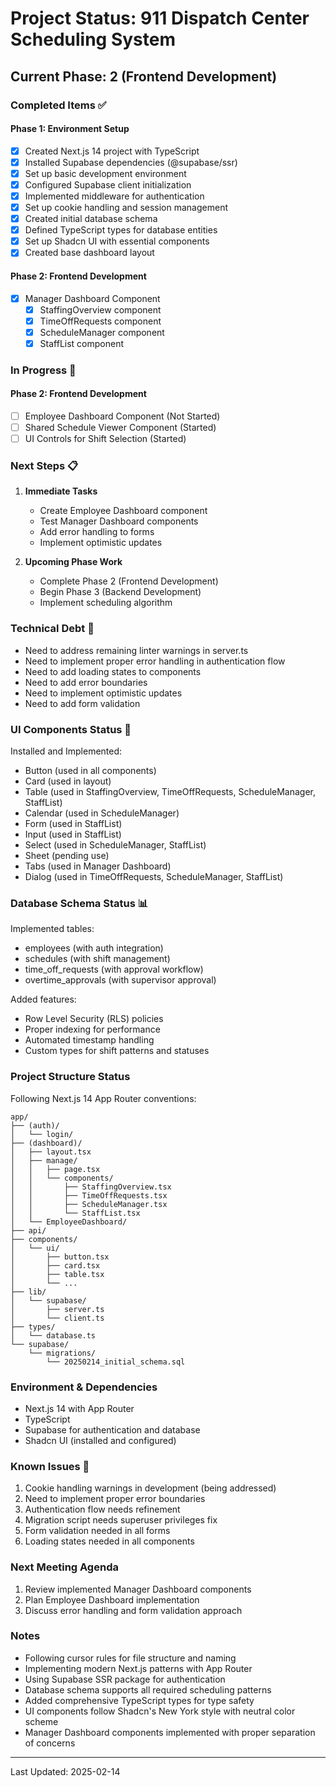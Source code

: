 # Project Status: 911 Dispatch Center Scheduling System

## Current Phase: 2 (Frontend Development)

### Completed Items ✅

#### Phase 1: Environment Setup
- [x] Created Next.js 14 project with TypeScript
- [x] Installed Supabase dependencies (@supabase/ssr)
- [x] Set up basic development environment
- [x] Configured Supabase client initialization
- [x] Implemented middleware for authentication
- [x] Set up cookie handling and session management
- [x] Created initial database schema
- [x] Defined TypeScript types for database entities
- [x] Set up Shadcn UI with essential components
- [x] Created base dashboard layout

#### Phase 2: Frontend Development
- [x] Manager Dashboard Component
  - [x] StaffingOverview component
  - [x] TimeOffRequests component
  - [x] ScheduleManager component
  - [x] StaffList component

### In Progress 🚧

#### Phase 2: Frontend Development
- [ ] Employee Dashboard Component (Not Started)
- [ ] Shared Schedule Viewer Component (Started)
- [ ] UI Controls for Shift Selection (Started)

### Next Steps 📋

1. **Immediate Tasks**
   - Create Employee Dashboard component
   - Test Manager Dashboard components
   - Add error handling to forms
   - Implement optimistic updates

2. **Upcoming Phase Work**
   - Complete Phase 2 (Frontend Development)
   - Begin Phase 3 (Backend Development)
   - Implement scheduling algorithm

### Technical Debt 🔧
- Need to address remaining linter warnings in server.ts
- Need to implement proper error handling in authentication flow
- Need to add loading states to components
- Need to add error boundaries
- Need to implement optimistic updates
- Need to add form validation

### UI Components Status 🎨
Installed and Implemented:
- Button (used in all components)
- Card (used in layout)
- Table (used in StaffingOverview, TimeOffRequests, ScheduleManager, StaffList)
- Calendar (used in ScheduleManager)
- Form (used in StaffList)
- Input (used in StaffList)
- Select (used in ScheduleManager, StaffList)
- Sheet (pending use)
- Tabs (used in Manager Dashboard)
- Dialog (used in TimeOffRequests, ScheduleManager, StaffList)

### Database Schema Status 📊
Implemented tables:
- employees (with auth integration)
- schedules (with shift management)
- time_off_requests (with approval workflow)
- overtime_approvals (with supervisor approval)

Added features:
- Row Level Security (RLS) policies
- Proper indexing for performance
- Automated timestamp handling
- Custom types for shift patterns and statuses

### Project Structure Status
Following Next.js 14 App Router conventions:
```
app/
├── (auth)/
│   └── login/
├── (dashboard)/
│   ├── layout.tsx
│   ├── manage/
│   │   ├── page.tsx
│   │   └── components/
│   │       ├── StaffingOverview.tsx
│   │       ├── TimeOffRequests.tsx
│   │       ├── ScheduleManager.tsx
│   │       └── StaffList.tsx
│   └── EmployeeDashboard/
├── api/
├── components/
│   └── ui/
│       ├── button.tsx
│       ├── card.tsx
│       ├── table.tsx
│       └── ...
├── lib/
│   └── supabase/
│       ├── server.ts
│       └── client.ts
├── types/
│   └── database.ts
└── supabase/
    └── migrations/
        └── 20250214_initial_schema.sql
```

### Environment & Dependencies
- Next.js 14 with App Router
- TypeScript
- Supabase for authentication and database
- Shadcn UI (installed and configured)

### Known Issues 🐛
1. Cookie handling warnings in development (being addressed)
2. Need to implement proper error boundaries
3. Authentication flow needs refinement
4. Migration script needs superuser privileges fix
5. Form validation needed in all forms
6. Loading states needed in all components

### Next Meeting Agenda
1. Review implemented Manager Dashboard components
2. Plan Employee Dashboard implementation
3. Discuss error handling and form validation approach

### Notes
- Following cursor rules for file structure and naming
- Implementing modern Next.js patterns with App Router
- Using Supabase SSR package for authentication
- Database schema supports all required scheduling patterns
- Added comprehensive TypeScript types for type safety
- UI components follow Shadcn's New York style with neutral color scheme
- Manager Dashboard components implemented with proper separation of concerns

---
Last Updated: 2025-02-14 